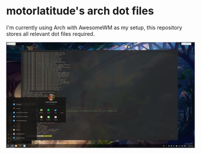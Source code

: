 # motorlatitude's arch dot files

I'm currently using Arch with AwesomeWM as my setup, this repository stores all relevant dot files required.

![Preview Image](https://raw.githubusercontent.com/motorlatitude/dotfiles/master/preview.png)

